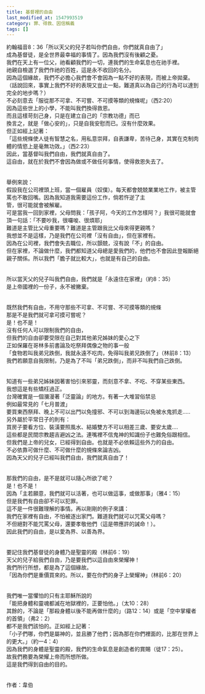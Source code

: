 ```yaml
---
title: 基督裡的自由
last_modified_at: 1547993519
category: 罪、得救、因信稱義
tags: []
---
```


約翰福音8：36「所以天父的兒子若叫你們自由，你們就真自由了」<br><!--more-->成為基督徒，是全世界最幸福的事情了。因為我們沒有後顧之憂。<br>我們在天上有一位父，祂看顧我們的一切，連我們的生命氣息也在祂手裡。<br>祂親自檢選了我們作祂的百姓，這是永不收回的名分。<br>因為這個緣故，我們不必擔心我們會不會因為一點不好的表現，而被上帝拋棄。<br>（話說回來，事實上我們不好的表現又豈止一點，難道真以為自己的行為可以達到完全的地步嗎？）<br>不必刻意去「服從那不可拿、不可嘗、不可摸等類的規條呢」（西2:20） <br>因為這些世上的小學，不能叫我們換得救恩。<br>而且這樣苛刻己身，只是在建立自己的「宗教功德」而已<br>換言之，就是「做心安的」，只是自我安慰而已。沒有什麼效果。<br>但正如經上記著：<br>「這些規條使人徒有智慧之名，用私意崇拜，自表謙卑，苦待己身，其實在克制肉體的情慾上是毫無功效。」（西2:23）<br>因此，當基督叫我們自由，我們就真自由了。<br>這自由，就在於我們不會因為做或不做任何事情，使得救恩失去了。<br><br><br>舉例來說：<br>假設我在公司裡頭上班，當一個雇員（奴僕）。每天都會兢兢業業地工作，被主管罵也不敢回嘴。因為我知道我需要這份工作，倘若忤逆了主<br>管，很可能就會被解雇。<br>可是當我一回到家裡，父母問我：「孩子阿，今天的工作怎樣阿？」我很可能就會頂一句話：「不要吵我，很囉唆、很煩耶」<br>難道是主管比父母重要嗎？難道是主管跟我比父母來得更親嗎？<br>我想並不是這樣，乃是我們在公司裡「沒有自由」，但在家裡有。<br>因為在公司裡，我們會失去職位，所以顫兢，沒有說「不」的自由。<br>但在家裡，不論做什麼，我們都知道父母總是愛我們的，他們也不會因此登報斷絕親子關係。所以我們「膽子就比較大」，也就是有自己的自由。 <br><br><br>所以當天父的兒子叫我們自由，我們就是「永遠住在家裡」（約8：35）<br>是上帝國裡的一份子，永不被撇棄。<br><br><br>既然我們有自由，不用守那些不可拿、不可嘗、不可摸等類的規條<br>那是不是我們就可拿可摸可嘗呢？<br>是！也不是！<br>沒有任何人可以限制我們的自由，<br>但我們的自由卻要受限在自己對其他弟兄姊妹的愛心之下<br>正如保羅在哥林多前書論及吃祭拜偶像之物的事一般<br>「食物若叫我弟兄跌倒，我就永遠不吃肉，免得叫我弟兄跌倒了」（林前8：13）<br>我們若願意自我限制，乃是為了不叫「弟兄跌倒」，而非不叫我們自己跌倒。<br><br><br>知道有一些弟兄姊妹因著害怕引來邪靈，而刻意不拿、不吃、不穿某些東西。<br>我想這是有些矯枉過正。<br>台灣確實是一個瀰漫著「泛靈論」的地方。有著一大堆習俗禁忌<br>例如最常見的「七月普渡」<br>要買東西祭拜、晚上不可以出門以免撞邪、不可以到海邊玩以免被水鬼抓走.....<br>另外屬於平常日子的則有：<br>買房子要看方位、裝潢要照風水、結婚雙方不可以相差三歲、要安太歲....<br>這些都是民間宗教趨吉避凶之法。連嘴裡不信鬼神的知識份子也難免俗跟相信。 <br>但我們是上帝的兒女，已經得到自由。也就是不必依賴這些外力的自由。<br>不必依靠可做什麼、不可做什麼的規條來論吉凶。<br>因為天父的兒子已經叫我們自由，我們就真自由了！<br><br><br>那我們的自由，是不是就可以隨心所欲了呢？<br>是！也不是！<br>因為「主若願意，我們就可以活著，也可以做這事，或做那事」（雅4：15）<br>但是我們有自由卻不可以犯罪。<br>這不是一件很難理解的事情。再以剛剛的例子來講：<br>我們在家裡有自由，不怕被逐出家門。難道我們就可以咒罵父母嗎？<br>不但絕對不能咒罵父母，還要孝敬他們（這是帶應許的誡命！）。<br>因此我們的自由，是以愛為界、以善為界。<br><br><br>要記住我們基督徒的身體乃是聖靈的殿（林前6：19）<br>天父的兒子給我們自由，乃是要我們以這自由來榮耀神！<br>我們所行所想，都是為了這個緣故。<br>「因為你們是重價買來的。所以，要在你們的身子上榮耀神」（林前6：20）<br><br><br>我們唯一當懼怕的只有主耶穌所說的<br>「能把身體和靈魂都滅在地獄裡的，正要怕他。」（太10：28）<br>其餘的，不論是「那殺身體以後不能再做什麼的」（路12：14）或是「空中掌權者的首領」（弗2：2）<br>都不是我們該怕的。正如經上記著：<br>「小子們哪，你們是屬神的，並且勝了他們；因為那在你們裡面的，比那在世界上的更大。」（約一4：4）<br>因為我們的身體是聖靈的殿，我們的生命氣息是創造者的賞賜（徒17：25）。<br>故我們務要為榮耀上帝而所想所做。<br>這是我們得到自由的目的。<br><br><br>作者：韋伯<br><p>&nbsp;</p><br><br>
